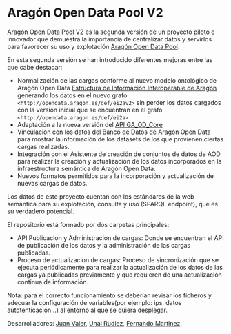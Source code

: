 # Aragón Open Data Pool V2

Aragón Open Data Pool V2 es la segunda versión de un proyecto piloto e innovador que demuestra la importancia de centralizar datos y servirlos para favorecer su uso y explotación [Aragón Open Data Pool](https://github.com/aragonopendata/open-data-pool). 

En esta segunda versión se han introducido diferentes mejoras entre las que cabe destacar:

- Normalización de las cargas conforme al nuevo modelo ontológico de Aragón Open Data [Estructura de Información Interoperable de Aragón](https://github.com/aragonopendata/EI2A-ontologia) generando los datos en el nuevo grafo ```<http://opendata.aragon.es/def/ei2av2>``` sin perder los datos cargados con la versión inicial que se encuentran en el grafo ```<http://opendata.aragon.es/def/ei2a>```
- Adaptación a la nueva versión del [API GA_OD_Core](https://opendata.aragon.es/GA_OD_Core/ui/)
- Vinculación con los datos del Banco de Datos de Aragón Open Data para mostrar la información de los datasets de los que provienen ciertas cargas realizadas.
- Integración con el Asistente de creación de conjuntos de datos de AOD para realizar la creación y actualización de los datos incorporados en la infraestructura semántica de Aragón Open Data.
- Nuevos formatos permitidos para la incorporación y actualización de nuevas cargas de datos.

Los datos de este proyecto cuentan con los estándares de la web semántica para su explotación, consulta y uso (SPARQL endpoint), que es su verdadero potencial.

El repositorio está formado por dos carpetas principales:

- API Publicacion y Administracion de cargas: Donde se encuentran el API de publicación de los datos y la administración de las cargas publicadas.
- Proceso de actualizacion de cargas: Proceso de sincronización que se ejecuta periódicamente para realizar la actualización de los datos de las cargas ya publicadas previamente y que requieren de una actualización continua de información.

Nota: para el correcto funcionamiento se deberían revisar los ficheros y adecuar la configuración de variables(por ejemplo: ips, datos autotenticación...) al entorno al que se quiera desplegar.

Desarrolladores: [Juan Valer](https://github.com/juanvaler-gnoss), [Unai Rudiez](https://github.com/Unai-R), [Fernando Martinez](https://github.com/fernandomartinez-gnoss).  

